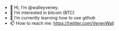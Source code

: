 - 👋 Hi, I’m @walleyveney.
- 👀 I’m interested in bitcoin (BTC)
- 🌱 I’m currently learning how to use github
- 📫 How to reach me: https://twitter.com/VeneyWall

<!---
walleyveney/walleyveney is a ✨ special ✨ repository because its `README.md` (this file) appears on your GitHub profile.
You can click the Preview link to take a look at your changes.
--->
